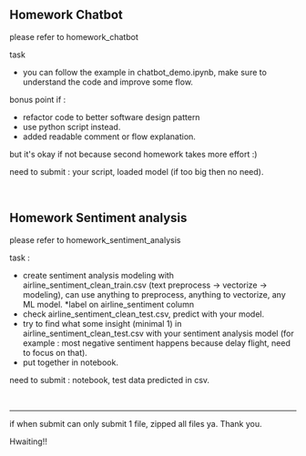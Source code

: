 ## Homework Chatbot

please refer to homework_chatbot

task
- you can follow the example in chatbot_demo.ipynb, make sure to understand the code and improve some flow.

bonus point if :
- refactor code to better software design pattern
- use python script instead.
- added readable comment or flow explanation.

but it's okay if not because second homework takes more effort :)

need to submit : your script, loaded model (if too big then no need).

<br>

## Homework Sentiment analysis

please refer to homework_sentiment_analysis

task :
- create sentiment analysis modeling with airline_sentiment_clean_train.csv (text preprocess -> vectorize -> modeling), can use anything to preprocess, anything to vectorize, any ML model. *label on airline_sentiment column
- check airline_sentiment_clean_test.csv, predict with your model.
- try to find what some insight (minimal 1) in airline_sentiment_clean_test.csv with your sentiment analysis model (for example : most negative sentiment happens because delay flight, need to focus on that).
- put together in notebook. 

need to submit : notebook, test data predicted in csv.

<br>

-----

if when submit can only submit 1 file, zipped all files ya. Thank you.

Hwaiting!!


